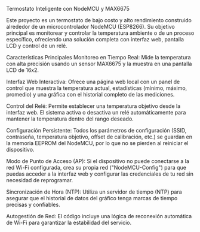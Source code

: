 Termostato Inteligente con NodeMCU y MAX6675

Este proyecto es un termostato de bajo costo y alto rendimiento construido alrededor de un microcontrolador NodeMCU (ESP8266). Su objetivo principal es monitorear y controlar la temperatura ambiente o de un proceso específico, ofreciendo una solución completa con interfaz web, pantalla LCD y control de un relé.

Características Principales
Monitoreo en Tiempo Real: Mide la temperatura con alta precisión usando un sensor MAX6675 y la muestra en una pantalla LCD de 16x2.

Interfaz Web Interactiva: Ofrece una página web local con un panel de control que muestra la temperatura actual, estadísticas (mínimo, máximo, promedio) y una gráfica con el historial completo de las mediciones.

Control del Relé: Permite establecer una temperatura objetivo desde la interfaz web. El sistema activa o desactiva un relé automáticamente para mantener la temperatura dentro del rango deseado.

Configuración Persistente: Todos los parámetros de configuración (SSID, contraseña, temperatura objetivo, offset de calibración, etc.) se guardan en la memoria EEPROM del NodeMCU, por lo que no se pierden al reiniciar el dispositivo.

Modo de Punto de Acceso (AP): Si el dispositivo no puede conectarse a la red Wi-Fi configurada, crea su propia red ("NodeMCU-Config") para que puedas acceder a la interfaz web y configurar las credenciales de tu red sin necesidad de reprogramar.

Sincronización de Hora (NTP): Utiliza un servidor de tiempo (NTP) para asegurar que el historial de datos del gráfico tenga marcas de tiempo precisas y confiables.

Autogestión de Red: El código incluye una lógica de reconexión automática de Wi-Fi para garantizar la estabilidad del servicio.
